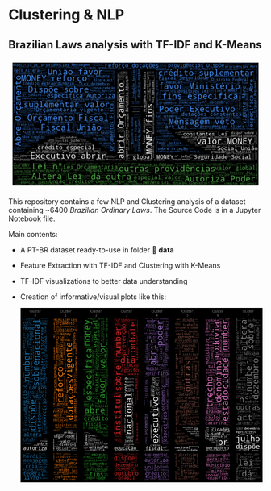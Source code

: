 # Clustering & NLP
## Brazilian Laws analysis with TF-IDF and K-Means

<center><img width="500" src="https://github.com/jaumpedro214/br-laws-clustering-nlp/blob/main/images/congresso_wordcloud.png"></center>

This repository contains a few NLP and Clustering analysis of a dataset containing ~6400 _Brazilian Ordinary Laws_.
The Source Code is in a Jupyter Notebook file.

Main contents:
- A PT-BR dataset ready-to-use in folder :open_file_folder: **data**
- Feature Extraction with TF-IDF and Clustering with K-Means
- TF-IDF visualizations to better data understanding
- Creation of informative/visual plots like this: 

  <center><img width="500" src="https://github.com/jaumpedro214/br-laws-clustering-nlp/blob/main/images/congresso_wordcloud_cluster.png"></center>

